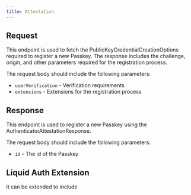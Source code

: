 ```yaml
---
title: Attestation
---
```


## Request

This endpoint is used to fetch the PublicKeyCredentialCreationOptions required to register a new Passkey.
The response includes the challenge, origin, and other parameters required for the registration process.

The request body should include the following parameters:

<!-- todo: add the markdown from swagger -->
- `userVerification` - Verification requirements
- `extensions` - Extensions for the registration process

## Response

This endpoint is used to register a new Passkey using the AuthenticatorAttestationResponse.


The request body should include the following parameters:

<!-- todo: add the markdown from swagger -->
- `id` - The id of the Passkey

## Liquid Auth Extension
It can be extended to include
